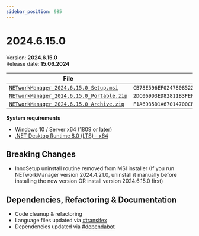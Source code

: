 ```yaml
---
sidebar_position: 985
---
```


# 2024.6.15.0

Version: **2024.6.15.0** <br />
Release date: **15.06.2024**

| File                                                                                                                                                              | `SHA256`                                                           |
| ----------------------------------------------------------------------------------------------------------------------------------------------------------------- | ------------------------------------------------------------------ |
| [`NETworkManager_2024.6.15.0_Setup.msi`](https://github.com/BornToBeRoot/NETworkManager/releases/download/2024.6.15.0/NETworkManager_2024.6.15.0_Setup.msi)       | `CB78E596EF0247808522B6F5883CD154BF0A8630496E2545AAF99E1B324E3D9B` |
| [`NETworkManager_2024.6.15.0_Portable.zip`](https://github.com/BornToBeRoot/NETworkManager/releases/download/2024.6.15.0/NETworkManager_2024.6.15.0_Portable.zip) | `2DC069D3ED82811B3FEF0FE00956AA53F6153F233A3AE08DF42104BB2BEFAD97` |
| [`NETworkManager_2024.6.15.0_Archive.zip`](https://github.com/BornToBeRoot/NETworkManager/releases/download/2024.6.15.0/NETworkManager_2024.6.15.0_Archive.zip)   | `F1A6935D1A67014700CF2A8315E7CB8013F4084B38297E0DCB0E0C2F551E0A04` |

**System requirements**

- Windows 10 / Server x64 (1809 or later)
- [.NET Desktop Runtime 8.0 (LTS) - x64](https://dotnet.microsoft.com/en-us/download/dotnet/8.0/runtime)

## Breaking Changes

- InnoSetup uninstall routine removed from MSI installer (If you run NETworkManager version 2024.4.21.0, uninstall it manually before installing the new version OR install version 2024.6.15.0 first)

## Dependencies, Refactoring & Documentation

- Code cleanup & refactoring
- Language files updated via [#transifex](https://github.com/BornToBeRoot/NETworkManager/pulls?q=author%3Aapp%2Ftransifex-integration)
- Dependencies updated via [#dependabot](https://github.com/BornToBeRoot/NETworkManager/pulls?q=author%3Aapp%2Fdependabot)
